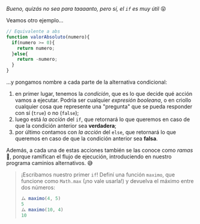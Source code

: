 _Bueno, quizás no sea para taaaanto, pero sí, el `if` es muy útil_  :stuck_out_tongue_closed_eyes:

Veamos otro ejemplo...

```javascript
// Equivalente a abs
function valorAbsoluto(numero){
  if(numero >= 0){
    return numero;
  }else{
    return -numero;
  }
}
```

...y pongamos nombre a cada parte de la alternativa condicional:  

 1. en primer lugar, tenemos la _condición_, que es lo que decide qué acción vamos a ejecutar. Podría ser cualquier _expresión booleana_, o en criollo cualquier cosa que represente una "pregunta" que se pueda responder con sí (`true`) o no (`false`);
 2. luego está _la acción_ del `if`, que retornará lo que queremos en caso de que la condición anterior sea **verdadera**;
 3. por último contamos con  _la acción_ del `else`, que retornará lo que queremos en caso de que la condición anterior sea **falsa**. 

Además, a cada una de estas acciones también se las conoce como _ramas_ :deciduous_tree:, porque ramifican el flujo de ejecución, introduciendo en nuestro programa caminios alternativos. :sweat_smile:

> ¡Escribamos nuestro primer `if`! Definí una función `maximo`, que funcione como `Math.max` (¡no vale usarla!) y devuelva el máximo entre dos números:
> 
> ```javascript
> ム maximo(4, 5)
> 5
> ム maximo(10, 4) 
> 10
> ```